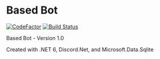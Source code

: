 # Based Bot

[![CodeFactor](https://www.codefactor.io/repository/github/the-mighty-mo/basedbot/badge)](https://www.codefactor.io/repository/github/the-mighty-mo/basedbot)
[![Build Status](https://hallb1016.visualstudio.com/FBIBot/_apis/build/status/the-mighty-mo.BasedBot?branchName=master)](https://hallb1016.visualstudio.com/FBIBot/_build/latest?definitionId=13&branchName=master)

Based Bot - Version 1.0

Created with .NET 6, Discord.Net, and Microsoft.Data.Sqlite
